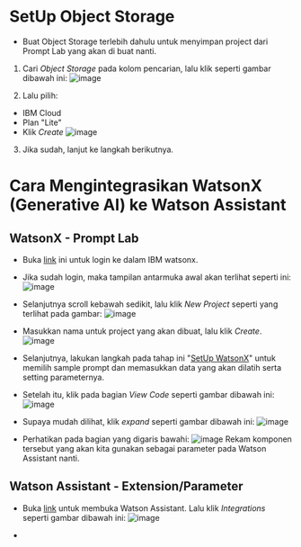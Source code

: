 # SetUp Object Storage
* Buat Object Storage terlebih dahulu untuk menyimpan project dari Prompt Lab yang akan di buat nanti.
1. Cari _Object Storage_ pada kolom pencarian, lalu klik seperti gambar dibawah ini:
   ![image](https://github.com/mslthn/Pembuatan-ViTu-Chatbot-dengan-Generative-AI-WatsonX-dan-Watson-Assistant/assets/145754405/c936c2de-51ac-4ce6-b873-a644af31a51b)

2. Lalu pilih:
  * IBM Cloud
  * Plan "Lite"
  * Klik _Create_
    ![image](https://github.com/mslthn/Pembuatan-ViTu-Chatbot-dengan-Generative-AI-WatsonX-dan-Watson-Assistant/assets/145754405/aa3c8e15-cb67-4f40-95fd-f67140393339)

3. Jika sudah, lanjut ke langkah berikutnya.

# Cara Mengintegrasikan WatsonX (Generative AI) ke Watson Assistant

## WatsonX - Prompt Lab
* Buka [link](https://dataplatform.cloud.ibm.com/wx/home?context=wx) ini untuk login ke dalam IBM watsonx.
* Jika sudah login, maka tampilan antarmuka awal akan terlihat seperti ini:
  ![image](https://github.com/mslthn/Pembuatan-ViTu-Chatbot-dengan-Generative-AI-WatsonX-dan-Watson-Assistant/assets/145754405/863fc79d-ccc8-401d-86fa-879d12795c98)

* Selanjutnya scroll kebawah sedikit, lalu klik _New Project_ seperti yang terlihat pada gambar:
  ![image](https://github.com/mslthn/Pembuatan-ViTu-Chatbot-dengan-Generative-AI-WatsonX-dan-Watson-Assistant/assets/145754405/70debf61-ade0-41ea-9a87-4d6b7b238c5a)

* Masukkan nama untuk project yang akan dibuat, lalu klik _Create_.
  ![image](https://github.com/mslthn/Pembuatan-ViTu-Chatbot-dengan-Generative-AI-WatsonX-dan-Watson-Assistant/assets/145754405/af28571c-7c95-4eba-af44-d98329e5b1c1)

* Selanjutnya, lakukan langkah pada tahap ini
  "[SetUp WatsonX](https://github.com/mslthn/Pembuatan-ViTu-Chatbot-dengan-Generative-AI-WatsonX-dan-Watson-Assistant/blob/main/Pembuatan%20ViTU%20Chatbot%20dengan%20Generative%20AI%20WatsonX%20dan%20Watson%20Assistant/2.%20Set%20Up%20WatsonX.md#setup-watsonx)" untuk memilih sample prompt dan memasukkan data yang akan dilatih serta setting parameternya.

* Setelah itu, klik pada bagian _View Code_ seperti gambar dibawah ini:
  ![image](https://github.com/mslthn/Pembuatan-ViTu-Chatbot-dengan-Generative-AI-WatsonX-dan-Watson-Assistant/assets/145754405/4e2e347b-3cf9-4fe7-89fd-9b78688109b0)

* Supaya mudah dilihat, klik _expand_ seperti gambar dibawah ini:
  ![image](https://github.com/mslthn/Pembuatan-ViTu-Chatbot-dengan-Generative-AI-WatsonX-dan-Watson-Assistant/assets/145754405/b569fec8-4518-4c2c-ad42-77bc6f878095)

* Perhatikan pada bagian yang digaris bawahi:
  ![image](https://github.com/mslthn/Pembuatan-ViTu-Chatbot-dengan-Generative-AI-WatsonX-dan-Watson-Assistant/assets/145754405/c8bd771d-7154-4bf5-be5e-7a6e98950696)
  Rekam komponen tersebut yang akan kita gunakan sebagai parameter pada Watson Assistant nanti.

## Watson Assistant - Extension/Parameter

* Buka [link](https://us-south.assistant.watson.cloud.ibm.com/crn%3Av1%3Abluemix%3Apublic%3Aconversation%3Aus-south%3Aa%2F871161eea5444d4db95bf9b8f2253fb5%3A8ae1e20e-307a-420d-88d1-185f1ad7a790%3A%3A/assistants/85c79987-0e8d-4709-b45f-e7b80d2bbe69/home) untuk membuka Watson Assistant. Lalu klik _Integrations_ seperti gambar dibawah ini:
  ![image](https://github.com/mslthn/Pembuatan-ViTu-Chatbot-dengan-Generative-AI-WatsonX-dan-Watson-Assistant/assets/145754405/4bbd9db3-d092-4be0-9ede-eabb714aa601)

*
